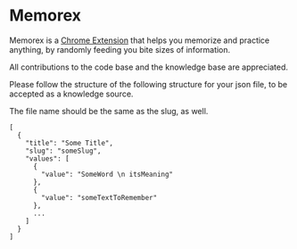 # Memorex

Memorex is a [Chrome Extension](https://chrome.google.com/webstore/detail/memorex/emppbpgjhjnmodccaldkfcmocoefjbgp) 
that helps you memorize and practice anything, by randomly feeding you bite sizes of information.

All contributions to the code base and the knowledge base are appreciated. 

Please follow the structure of the following structure for your json file, to be accepted as a knowledge source. 

The file name should be the same as the slug, as well.

```
[
  {
    "title": "Some Title",
    "slug": "someSlug",
    "values": [
      {
        "value": "SomeWord \n itsMeaning"
      },
      {
        "value": "someTextToRemember"
      },
      ...
    ]
  }
]
```